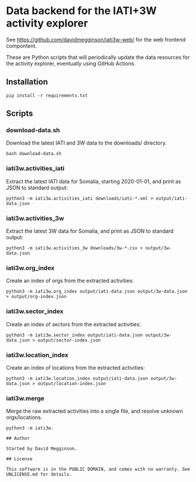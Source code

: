 Data backend for the IATI+3W activity explorer
==============================================

See https://github.com/davidmegginson/iati3w-web/ for the web frontend compontent.

These are Python scripts that will periodically update the data resources for the activity explorer, eventually using GitHub Actions.

## Installation

```
pip install -r requirements.txt
```

## Scripts

### download-data.sh

Download the latest IATI and 3W data to the downloads/ directory.

```
bash download-data.sh
```

### iati3w.activities_iati

Extract the latest IATI data for Somalia, starting 2020-01-01, and print as JSON to standard output:

```
python3 -m iati3w.activities_iati downloads/iati-*.xml > output/iati-data.json
```

### iati3w.activities_3w

Extract the latest 3W data for Somalia, and print as JSON to standard output:

```
python3 -m iati3w.activities_3w downloads/3w-*.csv > output/3w-data.json
```

### iati3w.org_index

Create an index of orgs from the extracted activities:

```
python3 -m iati3w.org_index output/iati-data.json output/3w-data.json > output/org-index.json
```

### iati3w.sector_index

Create an index of sectors from the extracted activities:

```
python3 -m iati3w.sector_index output/iati-data.json output/3w-data.json > output/sector-index.json
```

### iati3w.location_index

Create an index of locations from the extracted activities:

```
python3 -m iati3w.location_index output/iati-data.json output/3w-data.json > output/location-index.json
```

### iati3w.merge

Merge the raw extracted activities into a single file, and resolve unknown orgs/locations.

```
python3 -m iati3w.

## Author

Started by David Megginson.

## License

This software is in the PUBLIC DOMAIN, and comes with no warranty. See UNLICENSE.md for details.

